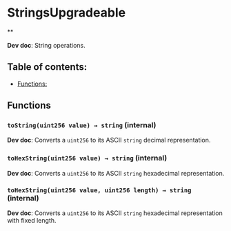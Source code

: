 # StringsUpgradeable
**

**Dev doc**: String operations.

## Table of contents:
- [Functions:](#functions)


## Functions <a name="functions"></a>

### `toString(uint256 value) → string` (internal) <a name="stringsupgradeable-tostring-uint256-"></a>

**Dev doc**: Converts a `uint256` to its ASCII `string` decimal representation.

### `toHexString(uint256 value) → string` (internal) <a name="stringsupgradeable-tohexstring-uint256-"></a>

**Dev doc**: Converts a `uint256` to its ASCII `string` hexadecimal representation.

### `toHexString(uint256 value, uint256 length) → string` (internal) <a name="stringsupgradeable-tohexstring-uint256-uint256-"></a>

**Dev doc**: Converts a `uint256` to its ASCII `string` hexadecimal representation with fixed length.
